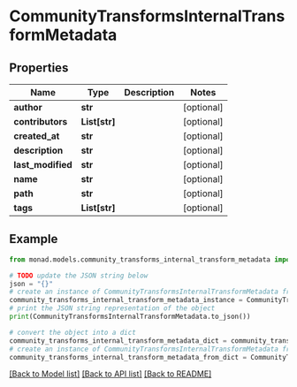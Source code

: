 # CommunityTransformsInternalTransformMetadata


## Properties

Name | Type | Description | Notes
------------ | ------------- | ------------- | -------------
**author** | **str** |  | [optional] 
**contributors** | **List[str]** |  | [optional] 
**created_at** | **str** |  | [optional] 
**description** | **str** |  | [optional] 
**last_modified** | **str** |  | [optional] 
**name** | **str** |  | [optional] 
**path** | **str** |  | [optional] 
**tags** | **List[str]** |  | [optional] 

## Example

```python
from monad.models.community_transforms_internal_transform_metadata import CommunityTransformsInternalTransformMetadata

# TODO update the JSON string below
json = "{}"
# create an instance of CommunityTransformsInternalTransformMetadata from a JSON string
community_transforms_internal_transform_metadata_instance = CommunityTransformsInternalTransformMetadata.from_json(json)
# print the JSON string representation of the object
print(CommunityTransformsInternalTransformMetadata.to_json())

# convert the object into a dict
community_transforms_internal_transform_metadata_dict = community_transforms_internal_transform_metadata_instance.to_dict()
# create an instance of CommunityTransformsInternalTransformMetadata from a dict
community_transforms_internal_transform_metadata_from_dict = CommunityTransformsInternalTransformMetadata.from_dict(community_transforms_internal_transform_metadata_dict)
```
[[Back to Model list]](../README.md#documentation-for-models) [[Back to API list]](../README.md#documentation-for-api-endpoints) [[Back to README]](../README.md)


